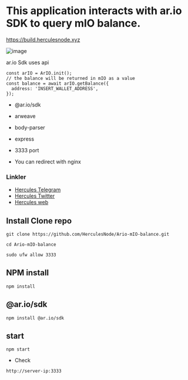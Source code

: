 # This application interacts with ar.io SDK to query mIO balance.

https://build.herculesnode.xyz

![image](https://github.com/HerculesNode/Ario-mIO-balance/assets/101635385/63de4c00-8501-425c-b61a-338ddfcf4d65)

ar.io Sdk uses api
```
const arIO = ArIO.init();
// the balance will be returned in mIO as a value
const balance = await arIO.getBalance({
  address: 'INSERT_WALLET_ADDRESS',
});
```

- @ar.io/sdk
- arweave
- body-parser
- express

- 3333 port
- You can redirect with nginx


### Linkler
 * [Hercules Telegram](https://t.me/HerculesNode)
 * [Hercules Twitter](https://twitter.com/Herculesnode)
 * [Hercules web](https://herculesnode.xyz)

## Install Clone repo

```shell
git clone https://github.com/HerculesNode/Ario-mIO-balance.git
```

```shell
cd Ario-mIO-balance
```

```shell
sudo ufw allow 3333
```

## NPM install

```shell
npm install
```

## @ar.io/sdk 

```shell
npm install @ar.io/sdk
```

## start

```shell
npm start
```

- Check

```shell
http://server-ip:3333
```
